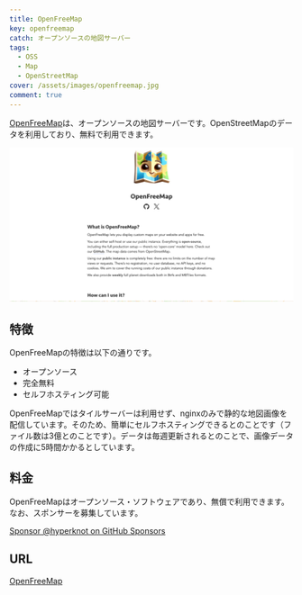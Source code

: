 ```yaml
---
title: OpenFreeMap
key: openfreemap
catch: オープンソースの地図サーバー
tags:
  - OSS
  - Map
  - OpenStreetMap
cover: /assets/images/openfreemap.jpg
comment: true
---
```


[OpenFreeMap](https://openfreemap.org/)は、オープンソースの地図サーバーです。OpenStreetMapのデータを利用しており、無料で利用できます。

[![OpenFreeMapのWebサイト](/assets/images/openfreemap.jpg)](https://openfreemap.org/)

<!--more-->

## 特徴

OpenFreeMapの特徴は以下の通りです。

- オープンソース
- 完全無料
- セルフホスティング可能

OpenFreeMapではタイルサーバーは利用せず、nginxのみで静的な地図画像を配信しています。そのため、簡単にセルフホスティングできるとのことです（ファイル数は3億とのことです）。データは毎週更新されるとのことで、画像データの作成に5時間かかるとしています。

## 料金

OpenFreeMapはオープンソース・ソフトウェアであり、無償で利用できます。なお、スポンサーを募集しています。

[Sponsor @hyperknot on GitHub Sponsors](https://github.com/sponsors/hyperknot)

## URL

[OpenFreeMap](https://openfreemap.org/)
